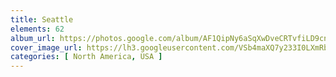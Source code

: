 ```yaml
---
title: Seattle
elements: 62
album_url: https://photos.google.com/album/AF1QipNy6aSqXwDveCRTvfiLD9cnIFAil-UNRN7HhOIq
cover_image_url: https://lh3.googleusercontent.com/VSb4maXQ7y233I0LXmRbqBA0kDkevEVGqI0ZVdWpBQ-jxY87pDEWWyw3NidGUfTC5jRGGFKrTnrqdoQopcTkZvuPkUVK3kRXOp8met5M9vS68uCP8wyiXPvS-H8B0gfEyNa63YgQwgrLpCraQtlUG3D2BWQmmTAo3gxCVON--a0EuUOd3X0y7kYcFUG5WgVef6a4y0JFr-37HBy_EracUWoamCYewG8K0bRdIHgSYTrcqlb2jijRK6E6mLdMDLunJvN2F60Vkp4IYD7AxnVvcaaJ8kHwImeOnT0MBOsCByHiRSfTZPAHkzY3pwSmi2VX8pCO24rWEK0uvkK-91Xqzh-JHjAwj0rWF-czLJ2tyevMeMDCNlwtMtCunpRDXs6t3UvZhNYKVI5wczgCE6-G7QR0v9t3qfDQKxZbKrrsWSEKcoIymXBaT2xnlV5py6Yir1Y69Fbe3NuqLaIncWqC-18DmbpRmg3Q13MZ_PiIHsxebVDKgI0-0EO3liXSaPPhaemwB7qgRGCa2ox9C5u0JEJ3RIAu7smruPIz9TYGPNtzudy6LwNTOy0VVoR6ZSP8AYcbKSEqLgbDIGiYYug80RgD_UnL1Nzr3BMsfEIuKTxLwbPK64MwJkrIUzvlhctcgFAr5bDpa-dzBwKCLDZGK8nuiw=s195-p-k-no
categories: [ North America, USA ]
---
```

